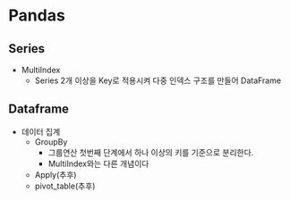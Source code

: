 # Pandas

## Series

* MultiIndex
  * Series 2개 이상을 Key로 적용시켜 다중 인덱스 구조를 만들어 DataFrame

## Dataframe

* 데이터 집계
  * GroupBy
    * 그룹연산 첫번째 단계에서 하나 이상의 키를 기준으로 분리한다.
    * MultiIndex와는 다른 개념이다
  * Apply(추후)
  * pivot_table(추후)